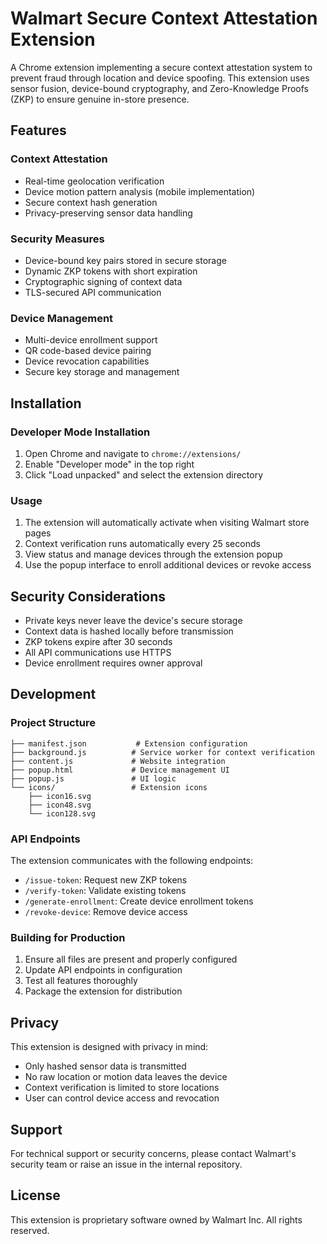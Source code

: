 # Walmart Secure Context Attestation Extension

A Chrome extension implementing a secure context attestation system to prevent fraud through location and device spoofing. This extension uses sensor fusion, device-bound cryptography, and Zero-Knowledge Proofs (ZKP) to ensure genuine in-store presence.

## Features

### Context Attestation
- Real-time geolocation verification
- Device motion pattern analysis (mobile implementation)
- Secure context hash generation
- Privacy-preserving sensor data handling

### Security Measures
- Device-bound key pairs stored in secure storage
- Dynamic ZKP tokens with short expiration
- Cryptographic signing of context data
- TLS-secured API communication

### Device Management
- Multi-device enrollment support
- QR code-based device pairing
- Device revocation capabilities
- Secure key storage and management

## Installation

### Developer Mode Installation
1. Open Chrome and navigate to `chrome://extensions/`
2. Enable "Developer mode" in the top right
3. Click "Load unpacked" and select the extension directory

### Usage
1. The extension will automatically activate when visiting Walmart store pages
2. Context verification runs automatically every 25 seconds
3. View status and manage devices through the extension popup
4. Use the popup interface to enroll additional devices or revoke access

## Security Considerations

- Private keys never leave the device's secure storage
- Context data is hashed locally before transmission
- ZKP tokens expire after 30 seconds
- All API communications use HTTPS
- Device enrollment requires owner approval

## Development

### Project Structure
```
├── manifest.json           # Extension configuration
├── background.js          # Service worker for context verification
├── content.js             # Website integration
├── popup.html             # Device management UI
├── popup.js               # UI logic
└── icons/                 # Extension icons
    ├── icon16.svg
    ├── icon48.svg
    └── icon128.svg
```

### API Endpoints
The extension communicates with the following endpoints:
- `/issue-token`: Request new ZKP tokens
- `/verify-token`: Validate existing tokens
- `/generate-enrollment`: Create device enrollment tokens
- `/revoke-device`: Remove device access

### Building for Production
1. Ensure all files are present and properly configured
2. Update API endpoints in configuration
3. Test all features thoroughly
4. Package the extension for distribution

## Privacy

This extension is designed with privacy in mind:
- Only hashed sensor data is transmitted
- No raw location or motion data leaves the device
- Context verification is limited to store locations
- User can control device access and revocation

## Support

For technical support or security concerns, please contact Walmart's security team or raise an issue in the internal repository.

## License

This extension is proprietary software owned by Walmart Inc. All rights reserved.